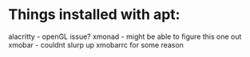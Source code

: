 # Things installed with apt:

alacritty - openGL issue?
xmonad - might be able to figure this one out
xmobar - couldnt slurp up xmobarrc for some reason
